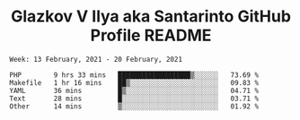 <h1 align="center">Glazkov V Ilya aka Santarinto GitHub Profile README</h1>

<!--START_SECTION:waka-->
```text
Week: 13 February, 2021 - 20 February, 2021

PHP        9 hrs 33 mins   ██████████████████▒░░░░░░   73.69 % 
Makefile   1 hr 16 mins    ██▒░░░░░░░░░░░░░░░░░░░░░░   09.83 % 
YAML       36 mins         █▒░░░░░░░░░░░░░░░░░░░░░░░   04.71 % 
Text       28 mins         █░░░░░░░░░░░░░░░░░░░░░░░░   03.71 % 
Other      14 mins         ▒░░░░░░░░░░░░░░░░░░░░░░░░   01.92 % 
```
<!--END_SECTION:waka-->